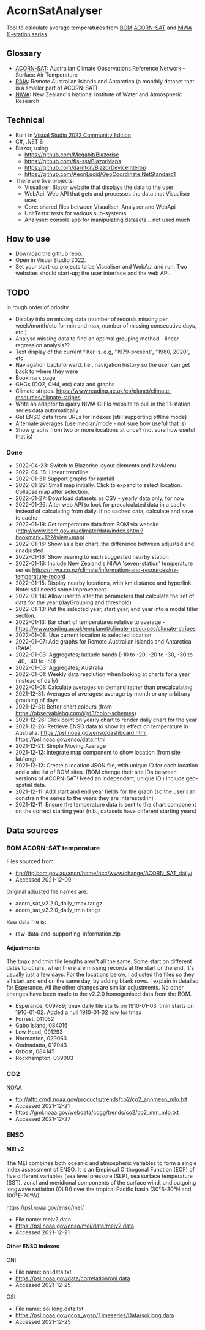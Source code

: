 # AcornSatAnalyser
Tool to calculate average temperatures from [BOM](http://www.bom.gov.au/) [ACORN-SAT](http://www.bom.gov.au/climate/data/acorn-sat/) and [NIWA](https://niwa.co.nz/) [11-station series](https://niwa.co.nz/our-science/climate/information-and-resources/nz-temp-record/temperature-trends-from-raw-data).

## Glossary
- [ACORN-SAT](http://www.bom.gov.au/climate/data/acorn-sat/): Australian Climate Observations Reference Network – Surface Air Temperature
- [RAIA](http://www.bom.gov.au/climate/data/acorn-sat/#tabs=Data-and-networks): Remote Australian Islands and Antarctica (a monthly dataset that is a smaller part of ACORN-SAT)
- [NIWA](https://niwa.co.nz/): New Zealand's National Institute of Water and Atmospheric Research

## Technical
- Built in [Visual Studio 2022 Community Edition](https://visualstudio.microsoft.com/vs/community/)
- C#, .NET 6
- Blazor, using
  - https://github.com/Megabit/Blazorise
  - https://github.com/fis-sst/BlazorMaps
  - https://github.com/darnton/BlazorDeviceInterop
  - https://github.com/AeonLucid/GeoCoordinate.NetStandard1
- There are five projects:
  - Visualiser: Blazor website that displays the data to the user
  - WebApi: Web API that gets and processes the data that Visualiser uses
  - Core: shared files between Visualiser, Analyser and WebApi
  - UnitTests: tests for various sub-systems
  - Analyser: console app for manipulating datasets... not used much

## How to use

- Download the github repo. 
- Open in Visual Studio 2022. 
- Set your start-up projects to be Visualiser and WebApi and run. Two websites should start-up; the user interface and the web API.

## TODO
In rough order of priority

- Display info on missing data (number of records missing per week/month/etc for min and max, number of missing consecutive days, etc.)
- Analyse missing data to find an optimal grouping method - linear regression analysis??
- Text display of the current filter is. e.g, "1979-present", "1980, 2020", etc.
- Naviagation back/forward. I.e., navigation history so the user can get back to where they were
- Bookmark page
- GHGs (CO2, CH4, etc) data and graphs
- Climate stripes. https://www.reading.ac.uk/en/planet/climate-resources/climate-stripes
- Write an adaptor to query NIWA CliFlo website to pull in the 11-station series data automatically
- Get ENSO data from URLs for indexes (still supporting offline mode)
- Alternate averages (use median/mode - not sure how useful that is)
- Show graphs from two or more locations at once? (not sure how useful that is)

### Done
- 2022-04-23: Switch to Blazorise layout elements and NavMenu
- 2022-04-18: Linear trendline
- 2022-01-31: Support graphs for rainfall
- 2022-01-29: Small map initially. Click to expand to select location. Collapse map after selection.
- 2022-01-27: Download datasets as CSV - yearly data only, for now
- 2022-01-26: Alter web API to look for precalculated data in a cache instead of calculating from daily. If no cached data, calculate and save to cache
- 2022-01-19: Get temperature data from BOM via website (http://www.bom.gov.au/climate/data/index.shtml?bookmark=122&view=map)
- 2022-01-16: Show as a bar chart, the difference between adjusted and unadjusted
- 2022-01-16: Show bearing to each suggested nearby station
- 2022-01-16: Include New Zealand's NIWA 'seven-station' temperature series https://niwa.co.nz/climate/information-and-resources/nz-temperature-record
- 2022-01-15: Display nearby locations, with km distance and hyperlink. Note: still needs some improvement
- 2022-01-14: Allow user to alter the parameters that calculate the set of data for the year (dayGrouping and threshold)
- 2022-01-13: Put the selected year, start year, end year into a modal filter section.
- 2022-01-13: Bar chart of temperatures relative to average - https://www.reading.ac.uk/en/planet/climate-resources/climate-stripes
- 2022-01-08: Use current location to selected location
- 2022-01-07: Add graphs for Remote Australian Islands and Antarctica (RAIA)
- 2022-01-03: Aggregates; latitude bands (-10 to -20, -20 to -30, -30 to -40, -40 to -50)
- 2022-01-03: Aggregates; Australia
- 2022-01-01: Weekly data resolution when looking at charts for a year (instead of daily)
- 2022-01-01: Calculate averages on demand rather than precalculating
- 2021-12-31: Averages of averages; average by month or any arbitrary grouping of days
- 2021-12-31: Better chart colours (from https://observablehq.com/@d3/color-schemes)
- 2021-12-26: Click point on yearly chart to render daily chart for the year
- 2021-12-26: Retrieve ENSO data to show its effect on temperature in Australia. https://psl.noaa.gov/enso/dashboard.html, https://psl.noaa.gov/enso/data.html
- 2021-12-21: Simple Moving Average
- 2021-12-12: Integrate map component to show location (from site lat/long)
- 2021-12-12: Create a location JSON file, with unique ID for each location and a site list of BOM sites. (BOM change their site IDs between versions of ACORN-SAT! Need an independant, unique ID.) Include geo-spatial data.
- 2021-12-11: Add start and end year fields for the graph (so the user can constrain the series to the years they are interested in)
- 2021-12-11: Ensure the temperature data is sent to the chart component on the correct starting year (n.b., datasets have different starting years)

## Data sources

### BOM ACORN-SAT temperature

Files sourced from:
- ftp://ftp.bom.gov.au/anon/home/ncc/www/change/ACORN_SAT_daily/
- Accessed 2021-12-09

Original adjusted file names are:
- acorn_sat_v2.2.0_daily_tmax.tar.gz
- acorn_sat_v2.2.0_daily_tmin.tar.gz

Raw data file is:
- raw-data-and-supporting-information.zip

#### Adjustments

The tmax and tmin file lengths aren't all the same. Some start on different dates to others, when there are missing records at the start or the end. It's usually just a few days. For the locations below, I adjusted the files so they all start and end on the same day, by adding blank rows. I explain in detailed for Esperance. All the other changes are similar adjustments. No other changes have been made to the v2.2.0 homogenised data from the BOM.

- Esperance, 009789; tmax daily file starts on 1910-01-03. tmin starts on 1910-01-02. Added a null 1910-01-02 row for tmax
- Forrest, 011052
- Gabo Island, 084016
- Low Head, 091293
- Normanton, 029063
- Oodnadatta, 017043
- Orbost, 084145
- Rockhampton, 039083

### CO2

NOAA
- ftp://aftp.cmdl.noaa.gov/products/trends/co2/co2_annmean_mlo.txt
- Accessed 2021-12-21
- https://gml.noaa.gov/webdata/ccgg/trends/co2/co2_mm_mlo.txt
- Accessed 2021-12-27

### ENSO 

#### MEI v2

The MEI combines both oceanic and atmospheric variables to form a single index assessment of ENSO. It is an Empirical Orthogonal Function (EOF) of five different variables (sea level pressure (SLP), sea surface temperature (SST), zonal and meridional components of the surface wind, and outgoing longwave radiation (OLR)) over the tropical Pacific basin (30°S-30°N and 100°E-70°W).

https://psl.noaa.gov/enso/mei/

- File name: meiv2.data 
- https://psl.noaa.gov/enso/mei/data/meiv2.data
- Accessed 2021-12-21

#### Other ENSO indexes

ONI
- File name: oni.data.txt
- https://psl.noaa.gov/data/correlation/oni.data
- Accessed 2021-12-25

OSI 
- File name: soi.long.data.txt
- https://psl.noaa.gov/gcos_wgsp/Timeseries/Data/soi.long.data
- Accessed 2021-12-25
